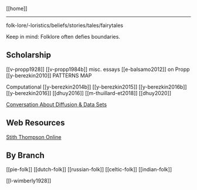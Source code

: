 [[home]]

---

folk-lore/-loristics/beliefs/stories/tales/fairytales

Keep in mind: Folklore often defies boundaries.

## Scholarship
[[v-propp1928]]
[[v-propp1984b]] misc. essays
[[e-balsamo2012]] on Propp
[[y-berezkin2010]] PATTERNS MAP

Computational
[[y-berezkin2014b]]
[[y-berezkin2015]]
[[y-berezkin2016b]]
[[y-berezkin2016]]
[[dhuy2016]]
[[m-thuillard-et2018]]
[[dhuy2020]]

[Conversation About Diffusion & Data Sets](https://www.pnas.org/content/114/41/E8555)



## Web Resources
[Stith Thompson Online](http://storyseeds.org/storysearch/?search-text=spring)


## By Branch
[[pie-folk]]
[[dutch-folk]]
[[russian-folk]]
[[celtic-folk]]
[[indian-folk]]

[[l-wimberly1928]]